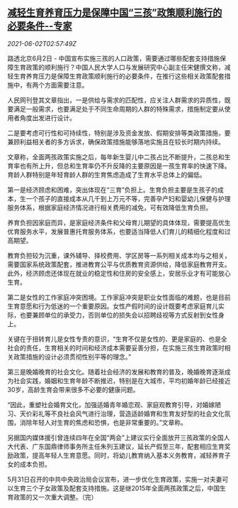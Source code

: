<!--1622602863000-->
[减轻生育养育压力是保障中国“三孩”政策顺利施行的必要条件--专家](https://cn.reuters.com/article/experts-china-family-planning-policy-060-idCNKCS2DE07F)
------

<div><i>2021-06-02T02:57:49Z</i></div><p>路透北京6月2日 - 中国宣布实施三孩的人口政策，需要通过哪些配套支持措施保障生育政策的顺利施行？中国人民大学人口与发展研究中心副主任宋健撰文称，减轻生育养育压力是保障生育政策顺利施行的必要条件，在推行这些相关政策配套措施中，有两个方面需要注意。</p><p>人民网刊登其文章指出，一是供给与需求的匹配性，应关注人群需求的异质性，既要满足一般需求，也要满足处于不同生命周期的人群的特殊需求，措施制定要从使用者角度出发进行设计。</p><p>二是要考虑可行性和可持续性，特别是涉及资金发放、假期安排等类政策措施，要兼顾利益相关者的多方诉求，确保政策措施能够落地实施且在较长时期内持续。</p><p>文章称，全面两孩政策实施之后，每年新生婴儿中二孩占比不断提升，二孩总和生育率也有所上升，但总和生育率仍不升反降的主要原因是一孩生育率的快速下降。育龄人群特别是年轻育龄人群的生育焦虑造成了生育水平总体上的偏低。</p><p>第一是经济顾虑和困难，突出体现在“三育”负担上。生育负担主要是生孩子的成本，生一个孩子的直接成本从几千到上万元不等，完善孕产妇和婴幼儿保健与护理服务体系，根据家庭经济情况进行相关费用的减免，可有效降低生育负担。</p><p>养育负担因家庭而异，是家庭经济条件和父母育儿期望的具体体现，需要提高优生优育服务水平，发展普惠托育服务体系，也要适当降低人们育儿的精细化程度和过高期望。</p><p>教育负担较为沉重，课外辅导、择校费用、学区房等一系列相关成本均与之相关，需要国家系统政策配套，推进教育公平与优质教育资源供给，降低家庭教育开支。此外，经济顾虑还体现在就业的稳定性和住房的安全感上，安居乐业才有可能放心生育。</p><p>第二是女性的工作家庭冲突困境。工作家庭冲突是职业女性面临的难题，也是目前生育意愿和行为低迷的一个重要原因。女性产假时间的设计既要考虑家庭育儿实际，也要兼顾单位的承受力，否则单位的损失会以招聘歧视等方式反射到女性身上。</p><p>关键在于扭转育儿是女性专责的意识，“生育不仅是女性的、更是家庭的、也是全社会的责任，生育相关的时间和经济成本需要妥善分担，在实施三孩生育政策时相关政策措施的设计必须贯彻性别平等的理念。”</p><p>第三是晚婚晚育的社会文化。随着社会经济的发展和教育的普及，晚婚晚育逐渐成为社会实践，婚姻和生育年龄不断推迟，特别是在大城市，平均初婚年龄已经接近30岁，高龄生育会带来很多不必要的健康问题。</p><p>“因此，重塑社会婚育文化，加强适婚青年婚恋观、家庭观教育引导，对婚嫁陋习、天价彩礼等不良社会风气进行治理，营造适龄婚育和生育友好型的社会文化氛围，消除年轻人对生育的焦虑和恐惧，也是非常重要的。”文章称。</p><p>另据国内媒体援引曾连续四年在全国“两会”上建议实行全面放开三孩政策的全国人大代表、广东国鼎律师事务所主任朱列玉建议，延长产假至三年，配套相应生育奖励政策，提高年轻人生育意愿。同时，将幼儿教育纳入基本义务教育，减轻养育子女的成本负担。</p><p>5月31日召开的中共中央政治局会议宣布，进一步优化生育政策，实施一对夫妻可以生育三个子女政策及配套支持措施。这是继2015年全面两孩政策之后，中国生育政策的又一次重大调整。（完）</p>
